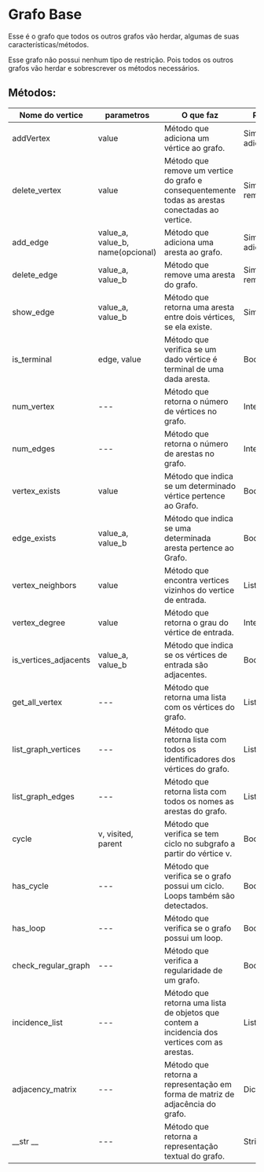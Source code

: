 # Grafo Base
Esse é o grafo que todos os outros grafos vão herdar, algumas de suas características/métodos.

Esse grafo não possui nenhum tipo de restrição. Pois todos os outros grafos vão herdar e sobrescrever os métodos necessários.

## Métodos:

| Nome do vertice | parametros | O que faz | Retorno |
----------------- | ---------- | --------- |--------- |
| addVertex       |   value    |  Método que adiciona um vértice ao grafo.       | SimpleVertex adicionado |
| delete_vertex | value | Método que remove um vertice do grafo e consequentemente todas as arestas conectadas ao vertice.  | SimpleVertex removido  |
| add_edge  | value_a, value_b, name(opcional)  | Método que adiciona uma aresta ao grafo.  | SimpleEdge adicionado. |
| delete_edge   | value_a, value_b  | Método que remove uma aresta do grafo.    | SimpleEdge removido.    |
| show_edge | value_a, value_b   | Método que retorna uma aresta entre dois vértices, se ela existe.  | SimpleEdge.  |
| is_terminal   | edge, value   | Método que verifica se um dado vértice é terminal de uma dada aresta.  | Boolean  |
| num_vertex | ---   | Método que retorna o número de vértices no grafo.  | Integer  |
| num_edges | ---   | Método que retorna o número de arestas no grafo.  | Integer  |
| vertex_exists | value   | Método que indica se um determinado vértice pertence ao Grafo.  | Boolean  |
| edge_exists | value_a, value_b   | Método que indica se uma determinada aresta pertence ao Grafo.  | Boolean  |
| vertex_neighbors | value   | Método que encontra vertices vizinhos do vertice de entrada.  | List  |
| vertex_degree | value   | Método que retorna o grau do vértice de entrada.  | Integer  |
| is_vertices_adjacents | value_a, value_b   | Método que indica se os vértices de entrada são adjacentes.  | Boolean  |
| get_all_vertex | ---   | Método que retorna uma lista com os vértices do grafo.  | List  |
| list_graph_vertices | ---   | Método que retorna lista com todos os identificadores dos vértices do grafo.  | List   |
| list_graph_edges | ---   | Método que retorna lista com todos os nomes as arestas do grafo.   | List  |
| cycle | v, visited, parent   | Método que verifica se tem ciclo no subgrafo a partir do vértice v.   | Boolean  |
| has_cycle | ---   | Método que verifica se o grafo possui um ciclo. Loops também são detectados.  | Boolean  |
| has_loop | ---   | Método que verifica se o grafo possui um loop.  | Boolean  |
| check_regular_graph | ---   | Método que verifica a regularidade de um grafo.  | Boolean  |
| incidence_list | ---   | Método que retorna uma lista de objetos que contem a incidencia dos vertices com as arestas.  | List<ValueBinding>  |
| adjacency_matrix | ---   | Método que retorna a representação em forma de matriz de adjacência do grafo.  | Dict  |
| __str __ | ---   | Método que retorna a representação textual do grafo.  | String  |